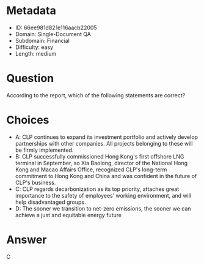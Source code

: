 # Metadata

- ID: 66ee981d821e116aacb22005
- Domain: Single-Document QA
- Subdomain: Financial
- Difficulty: easy
- Length: medium

# Question

According to the report, which of the following statements are correct?

# Choices

- A: CLP continues to expand its investment portfolio and actively develop partnerships with other companies. All projects belonging to these will be firmly implemented.
- B: CLP successfully commissioned Hong Kong's first offshore LNG terminal in September, so Xia Baolong, director of the National Hong Kong and Macao Affairs Office, recognized CLP's long-term commitment to Hong Kong and China and was confident in the future of CLP's business.
- C: CLP regards decarbonization as its top priority, attaches great importance to the safety of employees’ working environment, and will help disadvantaged groups.
- D: The sooner we transition to net-zero emissions, the sooner we can achieve a just and equitable energy future

# Answer

C
